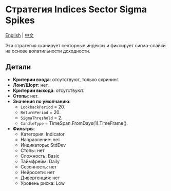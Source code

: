# Стратегия Indices Sector Sigma Spikes
[English](README.md) | [中文](README_cn.md)

Эта стратегия сканирует секторные индексы и фиксирует сигма-спайки на основе волатильности доходности.

## Детали

- **Критерии входа**: отсутствуют, только скрининг.
- **Лонг/Шорт**: нет.
- **Критерии выхода**: отсутствуют.
- **Стопы**: нет.
- **Значения по умолчанию**:
  - `LookbackPeriod` = 20.
  - `ReturnPeriod` = 20.
  - `SigmaThreshold` = 2.
  - `CandleType` = TimeSpan.FromDays(1).TimeFrame().
- **Фильтры**:
  - Категория: Indicator
  - Направление: нет
  - Индикаторы: StdDev
  - Стопы: нет
  - Сложность: Basic
  - Таймфрейм: Daily
  - Сезонность: нет
  - Нейросети: нет
  - Дивергенция: нет
  - Уровень риска: Low
